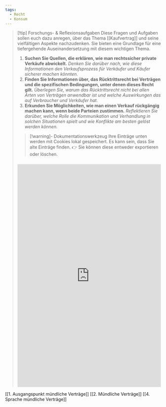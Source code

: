 ```yaml
---
tags:
  - Recht
  - Konsum
---
```

>[!tip] Forschungs- & Reflexionsaufgaben
>Diese Fragen und Aufgaben sollen euch dazu anregen, über das Thema [[Kaufvertrag]] und seine vielfältigen Aspekte nachzudenken. Sie bieten eine Grundlage für eine tiefergehende Auseinandersetzung mit diesem wichtigen Thema.
>1. **Suchen Sie Quellen, die erklären, wie man rechtssicher private Verkäufe abwickelt.**	*Denken Sie darüber nach, wie diese Informationen den Verkaufsprozess für Verkäufer und Käufer sicherer machen könnten.*
>2. **Finden Sie Informationen über, das Rücktrittsrecht bei Verträgen und die spezifischen Bedingungen, unter denen dieses Recht gilt.**	*Überlegen Sie, warum das Rücktrittsrecht nicht bei allen Arten von Verträgen anwendbar ist und welche Auswirkungen das auf Verbraucher und Verkäufer hat.*
>3. **Erkunden Sie Möglichkeiten, wie man einen Verkauf rückgängig machen kann, wenn beide Parteien zustimmen.**	*Reflektieren Sie darüber, welche Rolle die Kommunikation und Verhandlung in solchen Situationen spielt und wie Konflikte am besten gelöst werden können.*
>   
>>[!warning]- Dokumentationswerkzeug 
>Ihre Einträge unten werden mit Cookies lokal gespeichert. Es kann sein, dass Sie alte Einträge finden. 
>👉 Sie können diese entweder exportieren oder löschen.
>#####
><iframe src="https://app.Lumi.education/api/v1/run/nYkJQz/embed" width="100%" height="720" frameborder="0" allowfullscreen="allowfullscreen" allow="geolocation *; microphone *; camera *; midi *; encrypted-media *"></iframe>

[[1. Ausgangspunkt mündliche Verträge]]
[[2. Mündliche Verträge]]
[[4. Sprache mündliche Verträge]]
